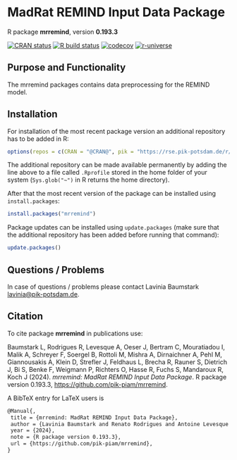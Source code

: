 # MadRat REMIND Input Data Package

R package **mrremind**, version **0.193.3**

[![CRAN status](https://www.r-pkg.org/badges/version/mrremind)](https://cran.r-project.org/package=mrremind)  [![R build status](https://github.com/pik-piam/mrremind/workflows/check/badge.svg)](https://github.com/pik-piam/mrremind/actions) [![codecov](https://codecov.io/gh/pik-piam/mrremind/branch/master/graph/badge.svg)](https://app.codecov.io/gh/pik-piam/mrremind) [![r-universe](https://pik-piam.r-universe.dev/badges/mrremind)](https://pik-piam.r-universe.dev/builds)

## Purpose and Functionality

The mrremind packages contains data preprocessing for the
    REMIND model.


## Installation

For installation of the most recent package version an additional repository has to be added in R:

```r
options(repos = c(CRAN = "@CRAN@", pik = "https://rse.pik-potsdam.de/r/packages"))
```
The additional repository can be made available permanently by adding the line above to a file called `.Rprofile` stored in the home folder of your system (`Sys.glob("~")` in R returns the home directory).

After that the most recent version of the package can be installed using `install.packages`:

```r 
install.packages("mrremind")
```

Package updates can be installed using `update.packages` (make sure that the additional repository has been added before running that command):

```r 
update.packages()
```

## Questions / Problems

In case of questions / problems please contact Lavinia Baumstark <lavinia@pik-potsdam.de>.

## Citation

To cite package **mrremind** in publications use:

Baumstark L, Rodrigues R, Levesque A, Oeser J, Bertram C, Mouratiadou I, Malik A, Schreyer F, Soergel B, Rottoli M, Mishra A, Dirnaichner A, Pehl M, Giannousakis A, Klein D, Strefler J, Feldhaus L, Brecha R, Rauner S, Dietrich J, Bi S, Benke F, Weigmann P, Richters O, Hasse R, Fuchs S, Mandaroux R, Koch J (2024). _mrremind: MadRat REMIND Input Data Package_. R package version 0.193.3, <https://github.com/pik-piam/mrremind>.

A BibTeX entry for LaTeX users is

 ```latex
@Manual{,
  title = {mrremind: MadRat REMIND Input Data Package},
  author = {Lavinia Baumstark and Renato Rodrigues and Antoine Levesque and Julian Oeser and Christoph Bertram and Ioanna Mouratiadou and Aman Malik and Felix Schreyer and Bjoern Soergel and Marianna Rottoli and Abhijeet Mishra and Alois Dirnaichner and Michaja Pehl and Anastasis Giannousakis and David Klein and Jessica Strefler and Lukas Feldhaus and Regina Brecha and Sebastian Rauner and Jan Philipp Dietrich and Stephen Bi and Falk Benke and Pascal Weigmann and Oliver Richters and Robin Hasse and Sophie Fuchs and Rahel Mandaroux and Johannes Koch},
  year = {2024},
  note = {R package version 0.193.3},
  url = {https://github.com/pik-piam/mrremind},
}
```
